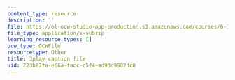```yaml
---
content_type: resource
description: ''
file: https://ol-ocw-studio-app-production.s3.amazonaws.com/courses/6-189-multicore-programming-primer-january-iap-2007/223b87fae66afaccc524ad90d9902dc0_e2WwaVi6VwA.srt
file_type: application/x-subrip
learning_resource_types: []
ocw_type: OCWFile
resourcetype: Other
title: 3play caption file
uid: 223b87fa-e66a-facc-c524-ad90d9902dc0
---
```

